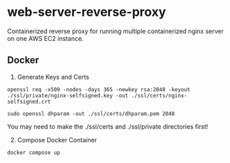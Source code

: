 # web-server-reverse-proxy
Containerized reverse proxy for running multiple containerized nginx server on one AWS EC2 instance.

## Docker
1. Generate Keys and Certs

`openssl req -x509 -nodes -days 365 -newkey rsa:2048 -keyout ./ssl/private/nginx-selfsigned.key -out ./ssl/certs/nginx-selfsigned.crt`

`sudo openssl dhparam -out ./ssl/certs/dhparam.pem 2048`

You may need to make the ./ssl/certs and ./ssl/private directories first!

2. Compose Docker Container

`docker compose up`


